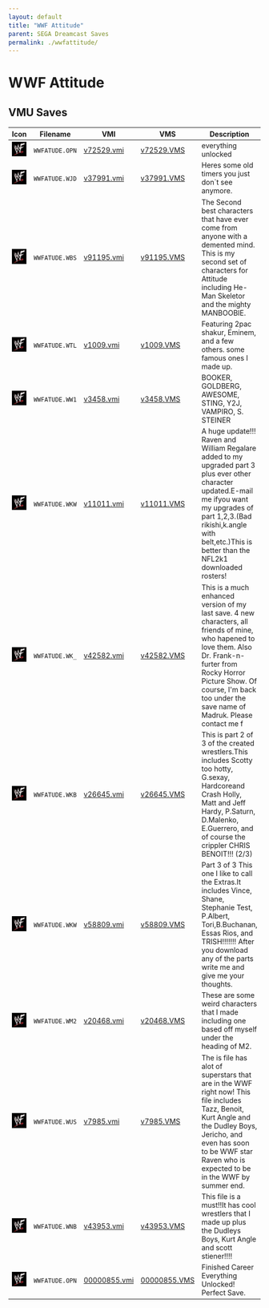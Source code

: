 ```yaml
---
layout: default
title: "WWF Attitude"
parent: SEGA Dreamcast Saves
permalink: ./wwfattitude/
---
```

# WWF Attitude

## VMU Saves

| Icon | Filename | VMI | VMS | Description |
|------|----------|-----|-----|-------------|
| ![WWF Attitude](../icons/WWFATUDE.OPN.GIF) | `WWFATUDE.OPN` | [v72529.vmi](v72529.vmi) | [v72529.VMS](v72529.VMS) | everything unlocked  |
| ![WWF Attitude](../icons/WWFATUDE.WJD.GIF) | `WWFATUDE.WJD` | [v37991.vmi](v37991.vmi) | [v37991.VMS](v37991.VMS) | Heres some old timers you just don`t see anymore.   |
| ![WWF Attitude](../icons/WWFATUDE.WBS.GIF) | `WWFATUDE.WBS` | [v91195.vmi](v91195.vmi) | [v91195.VMS](v91195.VMS) | The Second best characters that have ever come from anyone with a demented mind. This is my second set of characters for Attitude including He-Man Skeletor and the mighty MANBOOBIE.   |
| ![WWF Attitude](../icons/WWFATUDE.WTL.GIF) | `WWFATUDE.WTL` | [v1009.vmi](v1009.vmi) | [v1009.VMS](v1009.VMS) | Featuring 2pac shakur, Eminem, and a few others. some famous ones I made up.  |
| ![WWF Attitude](../icons/WWFATUDE.WW1.GIF) | `WWFATUDE.WW1` | [v3458.vmi](v3458.vmi) | [v3458.VMS](v3458.VMS) | BOOKER, GOLDBERG, AWESOME, STING, Y2J, VAMPIRO, S. STEINER  |
| ![WWF Attitude](../icons/WWFATUDE.WKW.GIF) | `WWFATUDE.WKW` | [v11011.vmi](v11011.vmi) | [v11011.VMS](v11011.VMS) | A huge update!!! Raven and William Regalare added to my upgraded part 3 plus ever other character updated.E-mail me ifyou want my upgrades of part 1,2,3.(Bad rikishi,k.angle with belt,etc.)This is better than the NFL2k1 downloaded rosters!  |
| ![WWF Attitude](../icons/WWFATUDE.WK_.GIF) | `WWFATUDE.WK_` | [v42582.vmi](v42582.vmi) | [v42582.VMS](v42582.VMS) | This is a much enhanced version of my last save. 4 new characters, all friends of mine, who hapened to love them. Also Dr. Frank-n-furter from Rocky Horror Picture Show. Of course, I'm back too under the save name of Madruk. Please contact me f |
| ![WWF Attitude](../icons/WWFATUDE.WKB.GIF) | `WWFATUDE.WKB` | [v26645.vmi](v26645.vmi) | [v26645.VMS](v26645.VMS) | This is part 2 of 3 of the created wrestlers.This includes Scotty too hotty, G.sexay, Hardcoreand Crash Holly, Matt and Jeff Hardy, P.Saturn, D.Malenko, E.Guerrero, and of course the crippler CHRIS BENOIT!!! (2/3)  |
| ![WWF Attitude](../icons/WWFATUDE.WKW.GIF) | `WWFATUDE.WKW` | [v58809.vmi](v58809.vmi) | [v58809.VMS](v58809.VMS) | Part 3 of 3 This one I like to call the Extras.It includes Vince, Shane, Stephanie Test, P.Albert, Tori,B.Buchanan, Essas Rios, and TRISH!!!!!!!  After you download any of the parts write me and give me your thoughts.  |
| ![WWF Attitude](../icons/WWFATUDE.WM2.GIF) | `WWFATUDE.WM2` | [v20468.vmi](v20468.vmi) | [v20468.VMS](v20468.VMS) | These are some weird characters that I made including one based off myself under the heading of M2.  |
| ![WWF Attitude](../icons/WWFATUDE.WUS.GIF) | `WWFATUDE.WUS` | [v7985.vmi](v7985.vmi) | [v7985.VMS](v7985.VMS) | The is file has alot of superstars that are in the WWF right now! This file includes Tazz, Benoit, Kurt Angle and the Dudley Boys, Jericho, and even has soon to be WWF star Raven who is expected to be in the WWF by summer end.  |
| ![WWF Attitude](../icons/WWFATUDE.WNB.GIF) | `WWFATUDE.WNB` | [v43953.vmi](v43953.vmi) | [v43953.VMS](v43953.VMS) | This file is a must!!It has cool wrestlers that I made up plus the Dudleys Boys, Kurt Angle and scott stiener!!!!  |
| ![WWF Attitude](../icons/WWFATUDE.OPN.GIF) | `WWFATUDE.OPN` | [00000855.vmi](00000855.vmi) | [00000855.VMS](00000855.VMS) | Finished Career Everything Unlocked! Perfect Save.  |

